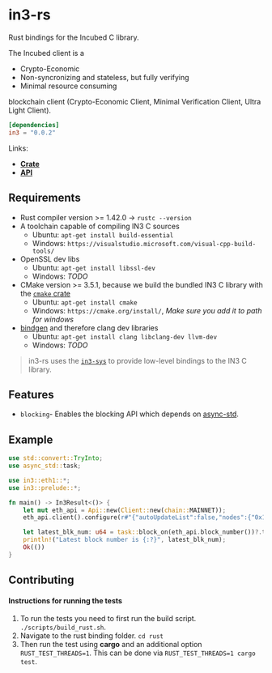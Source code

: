 # in3-rs
Rust bindings for the Incubed C library.

The Incubed client is a
* Crypto-Economic
* Non-syncronizing and stateless, but fully verifying
* Minimal resource consuming

blockchain client (Crypto-Economic Client, Minimal Verification Client, Ultra Light Client).

```toml
[dependencies]
in3 = "0.0.2"
```

Links:
* **[Crate](https://crates.io/crates/in3)**
* **[API](https://docs.rs/in3/)**

## Requirements
* Rust compiler version >= 1.42.0 -> `rustc --version`
* A toolchain capable of compiling IN3 C sources
  * Ubuntu: `apt-get install build-essential`
  * Windows: `https://visualstudio.microsoft.com/visual-cpp-build-tools/`
* OpenSSL dev libs
  * Ubuntu: `apt-get install libssl-dev`
  * Windows: *TODO*
* CMake version >= 3.5.1, because we build the bundled IN3 C library with the [`cmake` crate](https://github.com/alexcrichton/cmake-rs)
  * Ubuntu: `apt-get install cmake`
  * Windows: `https://cmake.org/install/`, *Make sure you add it to path for windows*
* [bindgen](https://github.com/rust-lang/rust-bindgen) and therefore clang dev libraries
  * Ubuntu: `apt-get install clang libclang-dev llvm-dev`
  * Windows: *TODO*

> in3-rs uses the [`in3-sys`](https://github.com/slockit/in3-c/tree/master/rust/in3-sys) to provide low-level bindings to the IN3 C library. 


## Features
* `blocking`- Enables the blocking API which depends on [async-std](https://github.com/async-rs/async-std).

## Example
```rust
use std::convert::TryInto;
use async_std::task;

use in3::eth1::*;
use in3::prelude::*;

fn main() -> In3Result<()> {
    let mut eth_api = Api::new(Client::new(chain::MAINNET));
    eth_api.client().configure(r#"{"autoUpdateList":false,"nodes":{"0x1":{"needsUpdate":false}}}}"#)?;

    let latest_blk_num: u64 = task::block_on(eth_api.block_number())?.try_into()?;
    println!("Latest block number is {:?}", latest_blk_num);
    Ok(())
}
```

## Contributing

#### Instructions for running the tests

1. To run the tests you need to first run the build script. `./scripts/build_rust.sh`.
2. Navigate to the rust binding folder. `cd rust`
3. Then run the test using **cargo** and an additional option `RUST_TEST_THREADS=1`. This can be done via `RUST_TEST_THREADS=1 cargo test`.
